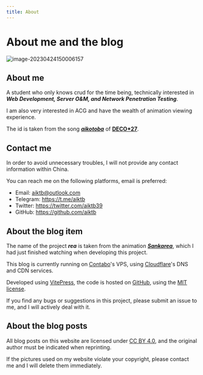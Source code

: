 ```yaml
---
title: About
---
```

# About me and the blog

![image-20230424150006157](https://s2.loli.net/2023/04/24/jQ1JiRcBmbZ6vnH.webp)

## About me

A student who only knows crud for the time being, 
technically interested in ***Web Development, Server O&M, and Network Penetration Testing***. 

I am also very interested in ACG and have the wealth of animation viewing experience. 

The id is taken from the song ***[aikotoba](https://www.youtube.com/watch?v=WptXk39wiIQ)*** of [**DECO\*27**](https://www.youtube.com/@DECO27).

## Contact me

In order to avoid unnecessary troubles, I will not provide any contact information within China. 

You can reach me on the following platforms, email is preferred:

- Email: aiktb@outlook.com
- Telegram: https://t.me/aiktb
- Twitter: https://twitter.com/aiktb39
- GitHub: https://github.com/aiktb

## About the blog item

The name of the project ***rea*** is taken from the animation ***[Sankarea](https://en.wikipedia.org/wiki/Sankarea:_Undying_Love)***, which I had just finished watching when developing this project.

This blog is currently running on [Contabo](https://contabo.com/)'s VPS, using [Cloudflare](https://www.cloudflare.com/)'s DNS and CDN services.

Developed using [VitePress](https://vitepress.dev/), the code is hosted on [GitHub](https://github.com/aiktb/rea), using the [MIT license](https://github.com/aiktb/rea/blob/master/LICENSE). 

If you find any bugs or suggestions in this project, please submit an issue to me, and I will actively deal with it.

## About the blog posts

All blog posts on this website are licensed under [CC BY 4.0](https://creativecommons.org/licenses/by/4.0/), and the original author must be indicated when reprinting.

If the pictures used on my website violate your copyright, please contact me and I will delete them immediately.
